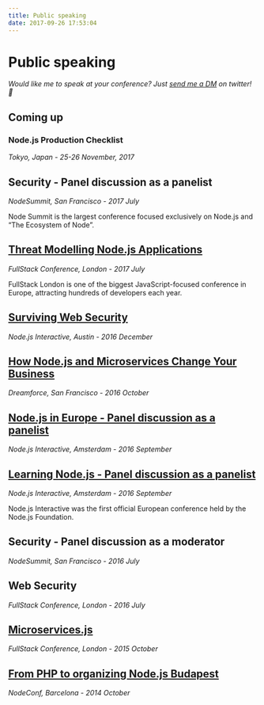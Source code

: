 ```yaml
---
title: Public speaking
date: 2017-09-26 17:53:04
---
```


# Public speaking

*Would like me to speak at your conference? Just [send me a DM](https://twitter.com/nthgergo) on twitter! 🚀*

## Coming up

### Node.js Production Checklist

*Tokyo, Japan - 25-26 November, 2017*

## Security - Panel discussion as a panelist

*NodeSummit, San Francisco - 2017 July*

Node Summit is the largest conference focused exclusively on Node.js and “The Ecosystem of Node”.

## [Threat Modelling Node.js Applications](https://skillsmatter.com/skillscasts/10353-threat-modelling-node-js-applications)

*FullStack Conference, London - 2017 July*

FullStack London is one of the biggest JavaScript-focused conference in Europe, attracting hundreds of developers each year.

## [Surviving Web Security](https://www.youtube.com/watch?v=80LbyikAUqI)

*Node.js Interactive, Austin - 2016 December*

## [How Node.js and Microservices Change Your Business](https://medium.com/@RisingStack/how-node-js-and-microservices-change-your-business-354733d9bd63)

*Dreamforce, San Francisco - 2016 October*

## [Node.js in Europe - Panel discussion as a panelist](https://www.youtube.com/watch?v=Zx-en3L9TEo)

*Node.js Interactive, Amsterdam - 2016 September*

## [Learning Node.js - Panel discussion as a panelist](https://www.youtube.com/watch?v=15mnf5VMpzc)

*Node.js Interactive, Amsterdam - 2016 September*

Node.js Interactive was the first official European conference held by the Node.js Foundation.

## Security - Panel discussion as a moderator

*NodeSummit, San Francisco - 2016 July*

## Web Security

*FullStack Conference, London - 2016 July*

## [Microservices.js](https://skillsmatter.com/skillscasts/6759-microservices-js)

*FullStack Conference, London - 2015 October*

## [From PHP to organizing Node.js Budapest](https://speakerdeck.com/gergelyke/from-php-to-organizing-nodebp)

*NodeConf, Barcelona - 2014 October*
